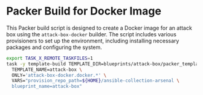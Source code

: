 # Packer Build for Docker Image

This Packer build script is designed to create a Docker image for an attack box
using the `attack-box-docker` builder. The script includes various provisioners
to set up the environment, including installing necessary packages and
configuring the system.

```bash
export TASK_X_REMOTE_TASKFILES=1
task -y template-build TEMPLATE_DIR=blueprints/attack-box/packer_templates \
  TEMPLATE_NAME=attack-box \
  ONLY='attack-box-docker.docker.*' \
  VARS="provision_repo_path=${HOME}/ansible-collection-arsenal \
  blueprint_name=attack-box"
```
